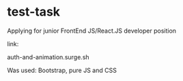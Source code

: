 # test-task

Applying for junior FrontEnd JS/React.JS developer position

link:

auth-and-animation.surge.sh

Was used: 
Bootstrap, pure JS and CSS
